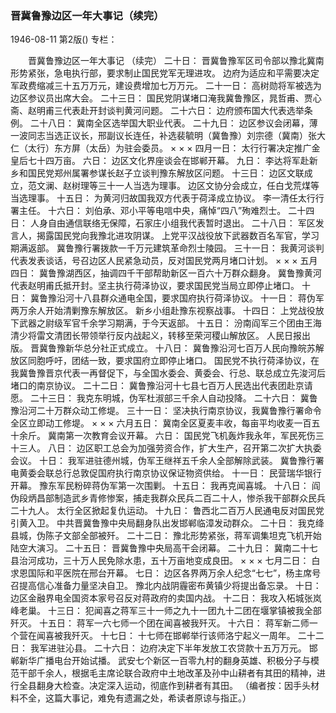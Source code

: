 ### 晋冀鲁豫边区一年大事记（续完）

1946-08-11
第2版()
专栏：

　　晋冀鲁豫边区一年大事记
   （续完）
    二十日：
    晋冀鲁豫军区司令部以豫北冀南形势紧张，急电执行部，要求制止国民党军无理进攻。
    边府为适应和平需要决定军政费缩减三十五万万元，建设费增加七万万元。
    二十一日：
    高树勋将军被选为边区参议员出席大会。
    二十三日：
    国民党阴谋堵口淹我冀鲁豫区，晁哲甫、贾心斋、赵明甫三代表赴开封谈判黄河问题。
    二十六日：
    边府颁布国大代表选举条例。
    二十八日：
    冀南全区选举国大职业代表。
    二十九日：
    边区参议会闭幕，薄一波同志当选正议长，邢副议长连任，补选裴毓明（冀鲁豫）刘宗德（冀南）张大仁（太行）东方屏（太岳）为驻会委员。
    ×                  ×                    ×
    四月一日：
    太行行署决定推广金皇后七十四万亩。
    六日：
    边区文化界座谈会在邯郸开幕。
    九日：
    李达将军赴新乡和国民党郑州属署参谋长赵子立谈判豫东解放区问题。
    十三日：
    边区文联成立，范文澜、赵树理等三十一人当选为理事。
    边区文协分会成立，任白戈荒煤等当选理事。
    十五日：
    为黄河归故国我双方代表于荷泽成立协议。
    李一清任太行行署主任。
    十六日：
    刘伯承、邓小平等电唁中央，痛悼“四八”殉难烈士。
    二十四日：
    人身自由通信联络无保障，石家庄小组我代表暂时退出。
    二十八日：
    军区发言人，揭露国民党向我豫北进攻阴谋。
    上党平汉战役放下武器数百名军官，学习期满返部。
    冀鲁豫行署拨款一千万元建筑革命烈士陵园。
    三十一日：
    我黄河谈判代表发表谈话，号召边区人民紧急动员，反对国民党两月堵口计划。
    ×                        ×                    ×
    五月四日：
    冀鲁豫湖西区，抽调四千干部帮助新区一百六十万群众翻身。
    冀鲁豫黄河代表赵明甫氏抵开封。坚主执行荷泽协议，要求国民党当局立即停止堵口。
    十日：
    冀鲁豫沿河十八县群众通电全国，要求国府执行荷泽协议。
    十一日：
    蒋伪军两万余人开始清剿豫东解放区。
    新乡小组赴豫东视察战事。
    十四日：
    上党战役放下武器之尉级军官千余学习期满，于今天返部。
    十五日：
    汾南阎军三个团由王海清少将雷文清团长带领举行反内战起义，转移至荣河稷山解放区。
    人民日报出版。
    晋冀鲁豫新华总分社正式成立。
    十八日：
    冀鲁豫沿河七百万人民向豫皖苏解放区同胞呼吁，团结一致，要求国府立即停止堵口。
    国民党不执行荷泽协议，在我冀鲁豫晋京代表一再督促下，与全国水委会、黄委会、行总、联总成立先浚河后堵口的南京协议。
    二十二日：
    冀鲁豫沿河十七县七百万人民选出代表团赴京请愿。
    二十三日：
    我克东明城，伪军杜淑部三千余人自动投降。
    二十六日：
    冀鲁豫沿河二十万群众动工修堤。
    三十一日：
    坚决执行南京协议，我冀鲁豫行署命令全区立即动工修堤。
    ×                        ×                    ×
    六月五日：
    冀南全区夏麦丰收，每亩平均收麦一百五十余斤。
    冀南第一次教育会议开幕。
    六日：
    国民党飞机轰炸我永年，军民死伤三十三人。
    八日：
    边区职工总会为加强劳资合作，扩大生产，召开第二次扩大执委会议。
    十日：
    我军进驻德州城，伪军王继祥五千余人全部解除武装。
    冀鲁豫行署电黄委会联总行总敦促国府执行南京协议保证物资供给。
    十一日：
    民营瑞华银行开幕。
    豫东军民粉碎蒋伪军第一次围剿。
    十五日：
    我再克闻喜城。
    十八日：
    阎伪段炳昌部制造武乡青修惨案，捕走我群众民兵二百二十人，惨杀我干部群众民兵二十九人。
    太行全区掀起复仇运动。
    十九日：
    鲁西北二百万人民通电反对国民党引黄入卫。
    中共晋冀鲁豫中央局翻身队出发邯郸临漳发动群众。
    二十日：
    我克绛县城，伪陈子文部全部被歼。
    二十二日：
    豫北形势紧张，蒋军调集坦克飞机开始陆空大演习。
    二十五日：
    晋冀鲁豫中央局高干会闭幕。
    二十九日：
    冀南二十七县治河成功，三十万人民免除水患，五十万亩地变成良田。
    ×                        ×                  ×
    七月二日：
    白求恩国际和平医院在邢台开幕。
    七日：
    边区各界两万余人纪念“七七”，杨主席号召提高信心准备力量坚决自卫。
    豫北内战阴霾密布黄镇少将提出备忘录。
    十日：
    边区金融界电全国资本家号召反对蒋政府的卖国内战。
    十二日：
    我攻入柘城张岚峰老巢。
    十三日：
    犯闻喜之蒋军三十一师之九十一团九十二团在堰掌镇被我全部歼灭。
    十五日：
    蒋军一六七师一个团在闻喜被我歼灭。
    十六日：
    蒋军新二师一个营在闻喜被我歼灭。
    十七日：
    十七师在邯郸举行该师洛宁起义一周年。
    二十二日：
    我军进驻沁县。
    二十六日：
    边府决定下半年发放工农贷款十五万万元。
    邯郸新华广播电台开始试播。
    武安七个新区一百零九村的翻身英雄、积极分子与模范干部千余人，根据毛主席论联合政府中土地改革及孙中山耕者有其田的精神，进行全县翻身大检查。决定深入运动，彻底作到耕者有其田。
    （编者按：因手头材料不全，这篇大事记，难免有遗漏之处，希读者原谅与指正。）
